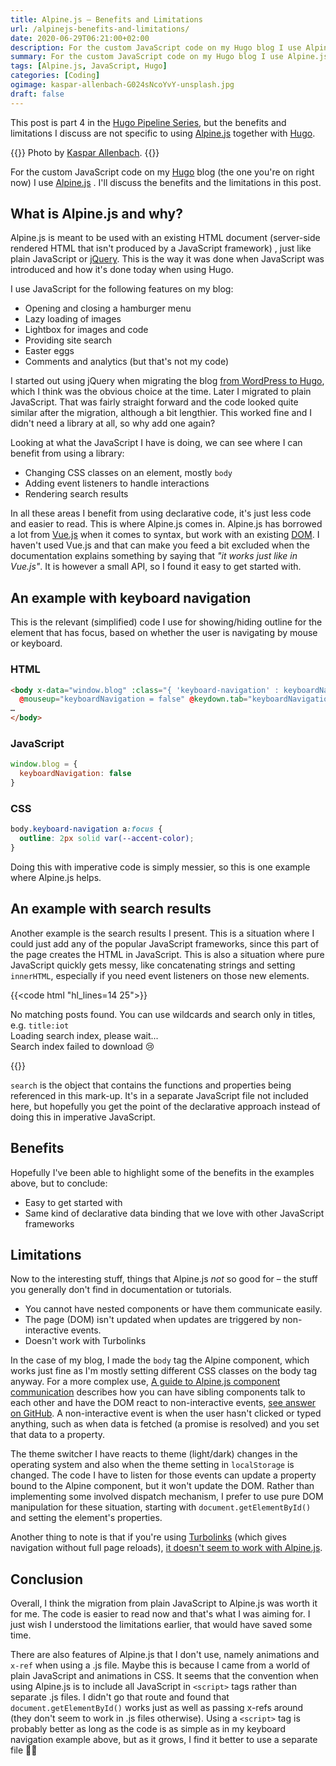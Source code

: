 ```yaml
---
title: Alpine.js – Benefits and Limitations
url: /alpinejs-benefits-and-limitations/
date: 2020-06-29T06:21:00+02:00
description: For the custom JavaScript code on my Hugo blog I use Alpine.js . I’ll discuss the benefits and the limitations in this post. This post is part 4 in the Hugo Pipeline Series, but the benefits and limitations I discuss are not specific to using Alpine.js together with Hugo.
summary: For the custom JavaScript code on my Hugo blog I use Alpine.js . I’ll discuss the benefits and the limitations in this post. This post is part 4 in the Hugo Pipeline Series, but the benefits and limitations I discuss are not specific to using Alpine.js together with Hugo.
tags: [Alpine.js, JavaScript, Hugo]
categories: [Coding]
ogimage: kaspar-allenbach-G024sNcoYvY-unsplash.jpg
draft: false  
---
```


This post is part 4 in the [Hugo Pipeline Series](/hugo-pipeline-series-intro/), but the benefits and limitations I discuss are not specific to using [Alpine.js](https://github.com/alpinejs/alpine) together with [Hugo](https://gohugo.io/). 

{{<post-image image="kaspar-allenbach-G024sNcoYvY-unsplash.jpg" alt="white and gray mountains">}}
Photo by <a href="https://unsplash.com/@kasparallenbach">
Kaspar Allenbach</a>.
{{</post-image>}}

For the custom JavaScript code on my [Hugo](https://gohugo.io/) blog (the one you're on right now) I use [Alpine.js](https://github.com/alpinejs/alpine) . I'll discuss the benefits and the limitations in this post. 

## What is Alpine.js and why?
Alpine.js is meant to be used with an existing HTML document (server-side rendered HTML that isn't produced by a JavaScript framework) , just like plain JavaScript or [jQuery](https://jquery.com/). This is the way it was done when JavaScript was introduced and how it's done today when using Hugo.

I use JavaScript for the following features on my blog:
* Opening and closing a hamburger menu
* Lazy loading of images
* Lightbox for images and code
* Providing site search
* Easter eggs
* Comments and analytics (but that's not my code)

I started out using jQuery when migrating the blog [from WordPress to Hugo](/switching-from-wordpress-to-hugo), which I think was the obvious choice at the time. Later I migrated to plain JavaScript. That was fairly straight forward and the code looked quite similar after the migration, although a bit lengthier. This worked fine and I didn't need a library at all, so why add one again?

Looking at what the JavaScript I have is doing, we can see where I can benefit from using a library:
* Changing CSS classes on an element, mostly `body`
* Adding event listeners to handle interactions
* Rendering search results

In all these areas I benefit from using declarative code, it's just less code and easier to read. This is where Alpine.js comes in. Alpine.js has borrowed a lot from [Vue.js](https://vuejs.org/) when it comes to syntax, but work with an existing [DOM][5]. I haven't used Vue.js and that can make you feed a bit excluded when the documentation explains something by saying that _"it works just like in Vue.js"_.  It is however a small API, so I found it easy to get started with.

## An example with keyboard navigation
This is the relevant (simplified) code I use for showing/hiding outline for the element that has focus, based on whether the user is navigating by mouse or keyboard.

### HTML
``` html
<body x-data="window.blog" :class="{ 'keyboard-navigation' : keyboardNavigation }"
  @mouseup="keyboardNavigation = false" @keydown.tab="keyboardNavigation = true">
…
</body>
```
### JavaScript
``` js
window.blog = {
  keyboardNavigation: false
}
```
### CSS
``` css
body.keyboard-navigation a:focus {
  outline: 2px solid var(--accent-color);
}
```

Doing this with imperative code is simply messier, so this is one example where Alpine.js helps. 

## An example with search results

Another example is the search results I present. This is a situation where I could just add any of the popular JavaScript frameworks, since this part of the page creates the HTML in JavaScript. This is also a situation where pure JavaScript quickly gets messy, like concatenating strings and setting `innerHTML`, especially if you need event listeners on those new elements. 

{{<code html "hl_lines=14 25">}}
<div class="search-results-container">
  <div id="search-output" x-show="search.textInSearchBox">
    <div id="no-results-message" x-show="search.store && search.textInSearchBox && !search.hits.length">
      No matching posts found. You can use wildcards and search only in titles, e.g. <code>title:iot</code>
    </div>
    <div id="index-loading-message" x-show="!search.indexLoadFailed && search.indexLoading && search.textInSearchBox">
      <span class="icon-spinner" aria-hidden="true"></span> Loading search index, please wait...
    </div>
    <div id="index-failed-message" x-show="search.indexLoadFailed && search.textInSearchBox">
      Search index failed to download 😢
    </div>
    <div id="number-of-hits-message" x-text="search.getHitsText()" x-show="search.hits.length"></div>
    <ol class="result-list" x-show="search.hits.length" x-ref="hits">
      <template x-for="hit in search.hits" :key="hit.ref">
        <li>
          <h2><a :href='hit.ref' x-text="search.fromStore(hit).title"></a></h2>
          <div class="entry-meta">
            <time class="published" :datetime="search.fromStore(hit).dateiso">
              <svg class="icon icon-calendar"><use xlink:href="#icon-calendar"></use></svg>
              <span x-text="search.fromStore(hit).dateformatted"></span>
            </time>
          </div>
          <p x-text="search.fromStore(hit).summary"></p>
        </li>
      </template>
    </ol>
  </div>
</div>
{{</code>}}

`search` is the object that contains the functions and properties being referenced in this mark-up. It's in a separate JavaScript file not included here, but hopefully you get the point of the declarative approach instead of doing this in imperative JavaScript.

## Benefits

Hopefully I've been able to highlight some of the benefits in the examples above, but to conclude:

* Easy to get started with
* Same kind of declarative data binding that we love with other JavaScript frameworks

## Limitations

Now to the interesting stuff, things that Alpine.js _not_ so good for – the stuff you generally don't find in documentation or tutorials.

* You cannot have nested components or have them communicate easily.
* The page (DOM) isn't updated when updates are triggered by non-interactive events.
* Doesn't work with Turbolinks

In the case of my blog, I made the `body` tag the Alpine component, which works just fine as I'm mostly setting different CSS classes on the body tag anyway. For a more complex use, [A guide to Alpine.js component communication][4] describes how you can have sibling components talk to each other and have the DOM react to non-interactive events, [see answer on GitHub][3]. A non-interactive event is when the user hasn't clicked or typed anything, such as when data is fetched (a promise is resolved) and you set that data to a property. 

The theme switcher I have reacts to theme (light/dark) changes in the operating system and also when the theme setting in `localStorage` is changed. The code I have to listen for those events can update a property bound to the Alpine component, but it won't update the DOM. Rather than implementing some involved dispatch mechanism, I prefer to use pure DOM manipulation for these situation, starting with `document.getElementById()` and setting the element's properties.

Another thing to note is that if you're using [Turbolinks][2] (which gives navigation without full page reloads), [it doesn't seem to work with Alpine.js][1].

## Conclusion

Overall, I think the migration from plain JavaScript to Alpine.js was worth it for me. The code is easier to read now and that's what I was aiming for. I just wish I understood the limitations earlier, that would have saved some time.

There are also features of Alpine.js that I don't use, namely animations and `x-ref` when using a .js file. Maybe this is because I came from a world of plain JavaScript and animations in CSS. It seems that the convention when using Alpine.js is to include all JavaScript in `<script>` tags rather than separate .js files. I didn't go that route and found that `document.getElementById()` works just as well as passing x-refs around (they don't seem to work in .js files otherwise). Using a `<script>` tag is probably better as long as the code is as simple as in my keyboard navigation example above, but as it grows, I find it better to use a separate file 🤷‍♂️

[1]: https://github.com/alpinejs/alpine/issues/319
[2]: https://github.com/turbolinks/turbolinks
[3]: https://github.com/alpinejs/alpine/discussions/585
[4]: https://codewithhugo.com/alpinejs-component-communication-event-bus/
[5]: https://en.wikipedia.org/wiki/Document_Object_Model